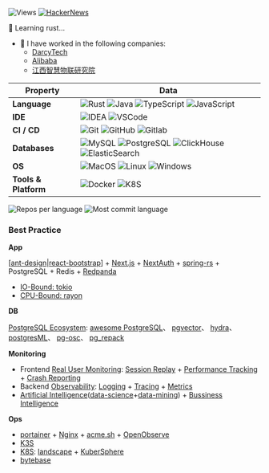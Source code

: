 ![Views](https://komarev.com/ghpvc/?username=holmofy)  [![HackerNews](https://img.shields.io/badge/hacker-holmofyHu-blue?logo=ycombinator)](https://news.ycombinator.com/user?id=holmofyHu)

<!--
**holmofy/holmofy** is a ✨ _special_ ✨ repository because its `README.md` (this file) appears on your GitHub profile.
-->

🦀️ Learning rust...
<!--  * [BankSteel](https://www.banksteel.com/about/)-->

- 🙌 I have worked in the following companies:
  * [DarcyTech](https://www.darcytech.com/)
  * [Alibaba](https://www.alibabagroup.com/)
  * [江西智慧物联研究院](https://www.isiiot.com/)

| Property                                        | Data                                            |
|-------------------------------------------------|---------------------------------------------------------------------------------------------------------------------------------------------------------------------------------------------------------------------------------------------------|
| **Language**                                    | ![Rust](https://shields.io/badge/-Rust-important) ![Java](https://shields.io/badge/-Java-important)  ![TypeScript](https://shields.io/badge/-TypeScript-brightgreen) ![JavaScript](https://shields.io/badge/-JavaScript-blue)|
| **IDE**                                         | ![IDEA](https://shields.io/badge/-IDEA-brightgreen) ![VSCode](https://shields.io/badge/-VSCode-blue) |
| **CI / CD**                                     | ![Git](https://shields.io/badge/-Git-brightgreen) ![GitHub](https://shields.io/badge/-GitHub-important) ![Gitlab](https://shields.io/badge/-Gitlab-brightgreen) |
| **Databases**                                   | ![MySQL](https://shields.io/badge/-MySQL-important) ![PostgreSQL](https://shields.io/badge/-PostgreSQL-brightgreen) ![ClickHouse](https://shields.io/badge/-ClickHouse-blue) ![ElasticSearch](https://shields.io/badge/-ElasticSearch-important)|
| **OS**                                          | ![MacOS](https://shields.io/badge/-MacOS-blue) ![Linux](https://shields.io/badge/-Linux-important) ![Windows](https://shields.io/badge/-Windows-blue) |
| **Tools & Platform**                            | ![Docker](https://shields.io/badge/-Docker-brightgreen) ![K8S](https://shields.io/badge/-K8S-important) |

![Repos per language](https://github-profile-summary-cards.vercel.app/api/cards/repos-per-language?username=holmofy)
![Most commit language](https://github-profile-summary-cards.vercel.app/api/cards/most-commit-language?username=holmofy)

### Best Practice

**App**

[[ant-design](https://github.com/ant-design/ant-design)|[react-bootstrap](https://github.com/react-bootstrap/react-bootstrap)] +
[Next.js](https://github.com/vercel/next.js) +
[NextAuth](https://github.com/nextauthjs/next-auth) +
[spring-rs](https://github.com/spring-rs/spring-rs) +
PostgreSQL +
Redis +
[Redpanda](https://github.com/redpanda-data/redpanda)

* [IO-Bound: tokio](https://github.com/tokio-rs/tokio)
* [CPU-Bound: rayon](https://github.com/rayon-rs/rayon)

**DB**

[PostgreSQL Ecosystem](https://www.hufeifei.cn/pg-ecosystem.html): 
[awesome PostgreSQL](https://github.com/dhamaniasad/awesome-postgres)、
[pgvector](https://github.com/pgvector/pgvector)、
[hydra](https://github.com/hydradatabase/hydra)、
[postgresML](https://github.com/postgresml/postgresml)、
[pg-osc](https://github.com/shayonj/pg-osc)、
[pg_repack](https://github.com/reorg/pg_repack)

**Monitoring**
* Frontend [Real User Monitoring](https://github.com/topics/real-user-monitoring): [Session Replay](https://github.com/topics/session-replay) + [Performance Tracking](https://github.com/GoogleChrome/web-vitals) + [Crash Reporting](https://github.com/topics/crash-reporting)
* Backend [Observability](https://github.com/topics/observability): [Logging](https://github.com/topics/logging) + [Tracing](https://github.com/topics/tracing) + [Metrics](https://github.com/topics/metrics)
* [Artificial Intelligence](https://github.com/topics/artificial-intelligence)([data-science](https://github.com/topics/data-science)+[data-mining](https://github.com/topics/data-mining)) + [Bussiness Intelligence](https://github.com/topics/business-intelligence)

**Ops**
* [portainer](https://github.com/portainer/portainer) + [Nginx](https://github.com/nginx/nginx) + [acme.sh](https://github.com/acmesh-official/acme.sh) + [OpenObserve](https://github.com/openobserve/openobserve)
* [K3S](https://github.com/k3s-io/k3s)
* [K8S](https://github.com/kubernetes/kubernetes): [landscape](https://landscape.cncf.io/) + [KuberSphere](https://github.com/kubesphere/kubesphere)
* [bytebase](https://github.com/bytebase/bytebase)
